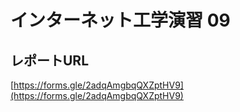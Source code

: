 # インターネット工学演習 09


## レポートURL

[https://forms.gle/2adqAmgbqQXZptHV9](https://forms.gle/2adqAmgbqQXZptHV9)


